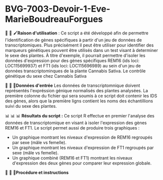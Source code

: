 # BVG-7003-Devoir-1-Eve-MarieBoudreauForgues


🧰 📝 🖌️**Raison d'utilisation** : Ce script a été développé afin de permettre l'identification de gènes spécifiques à partir d'un jeu de données de transcriptomiques. Plus précisément il peut être utiliser pour identifier des marqueurs génétiques pouvent être utilisés dans un test visant à determiner le sexe des plantes. À titre d'exemple, il pourrait permettre d'isoler les données d'expression pour des gènes spécifiques REM16 (ids loci: LOC115699937) et FT1 (ids loci: LOC115696989) au sein d'un jeu de données transcriptominques de la plante Cannabis Sativa. Le contrôle génétique du sexe chez Cannabis Sativa 


🧬 🧬 🧬**Données d'entrée** Les données de transcriptomnique doivent représentés l'expréssion génique normalisés des plantes analysées. La première colonne du fichier qui sera soumis à ce script doit contenir les IDS des gènes, alors que la première ligns contient les noms des échantillions suivi du sexe des plantes. 


📊 📊 📊 **Résultats du script :** Ce script R effectue en premier l'analyse des données de transcriptomique en visant à isoler l'expression des gènes REM16 et FT1. Le script permet aussi de produire trois graphiques :
- Un graphique montrant les niveaux d'expression de REM16 regroupés par sexe (mâle vs femelle).
- Un graphique montrant les niveaux d'expression de FT1 regroupés par sexe (mâle vs femelle).
- Un graphique combiné (REM16 et FT1) montrant les niveaux d'expression des deux gènes pour comparer leur expression globale. 

🧮 🧮 🧮**Procédure et instructions**




